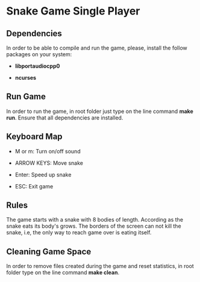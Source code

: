 # Snake Game Single Player

## Dependencies

In order to be able to compile and run the game, please, install the follow packages on your system:

- **libportaudiocpp0**

- **ncurses**

## Run Game

In order to run the game, in root folder just type on the line command **make run**. Ensure that all dependencies are installed.

## Keyboard Map

- M or m: Turn on/off sound

- ARROW KEYS: Move snake

- Enter: Speed up snake

- ESC: Exit game

## Rules

The game starts with a snake with 8 bodies of length. According as the snake eats its body's grows. The borders of the screen can not kill the snake, i.e, the only way to reach game over is eating itself.

## Cleaning Game Space

In order to remove files created during the game and reset statistics, in root folder type on the line command **make clean**.












































